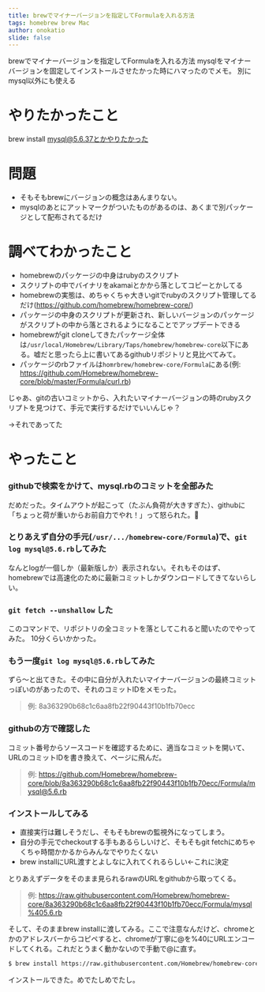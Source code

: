 ```yaml
---
title: brewでマイナーバージョンを指定してFormulaを入れる方法
tags: homebrew brew Mac
author: onokatio
slide: false
---
```

brewでマイナーバージョンを指定してFormulaを入れる方法
mysqlをマイナーバージョンを固定してインストールさせたかった時にハマったのでメモ。
別にmysql以外にも使える

# やりたかったこと

brew install mysql@5.6.37とかやりたかった

# 問題

- そもそもbrewにバージョンの概念はあんまりない。
- mysqlのあとにアットマークがついたものがあるのは、あくまで別パッケージとして配布されてるだけ

# 調べてわかったこと

- homebrewのパッケージの中身はrubyのスクリプト
- スクリプトの中でバイナリをakamaiとかから落としてコピーとかしてる
- homebrewの実態は、めちゃくちゃ大きいgitでrubyのスクリプト管理してるだけ(https://github.com/homebrew/homebrew-core/)
- パッケージの中身のスクリプトが更新され、新しいバージョンのパッケージがスクリプトの中から落とされるようになることでアップデートできる
- homebrewがgit cloneしてきたパッケージ全体は`/usr/local/Homebrew/Library/Taps/homebrew/homebrew-core`以下にある。嘘だと思ったら上に書いてあるgithubリポジトリと見比べてみて。
- パッケージのrbファイルは`homrbrew/homebrew-core/Formula`にある(例: https://github.com/Homebrew/homebrew-core/blob/master/Formula/curl.rb)

じゃあ、gitの古いコミットから、入れたいマイナーバージョンの時のrubyスクリプトを見つけて、手元で実行するだけでいいんじゃ？

→それであってた

# やったこと

### githubで検索をかけて、mysql.rbのコミットを全部みた  

だめだった。タイムアウトが起こって（たぶん負荷が大きすぎた）、githubに「ちょっと荷が重いからお前自力でやれ！」って怒られた。

### とりあえず自分の手元(`/usr/.../homebrew-core/Formula`)で、`git log mysql@5.6.rb`してみた  

なんとlogが一個しか（最新版しか）表示されない。それもそのはず、homebrewでは高速化のために最新コミットしかダウンロードしてきてないらしい。

### `git fetch --unshallow` した

このコマンドで、リポジトリの全コミットを落としてこれると聞いたのでやってみた。
10分くらいかかった。

### もう一度`git log mysql@5.6.rb`してみた

ずら〜と出てきた。その中に自分が入れたいマイナーバージョンの最終コミットっぽいのがあったので、それのコミットIDをメモった。
> 例: 8a363290b68c1c6aa8fb22f90443f10b1fb70ecc

### githubの方で確認した

コミット番号からソースコードを確認するために、適当なコミットを開いて、URLのコミットIDを書き換えて、ページに飛んだ。
> 例: https://github.com/Homebrew/homebrew-core/blob/8a363290b68c1c6aa8fb22f90443f10b1fb70ecc/Formula/mysql@5.6.rb

### インストールしてみる

- 直接実行は難しそうだし、そもそもbrewの監視外になってしまう。
- 自分の手元でcheckoutする手もあるらしいけど、そもそもgit fetchにめちゃくちゃ時間かかるからみんなでやりたくない
- brew installにURL渡すとよしなに入れてくれるらしい←これに決定

とりあえずデータをそのまま見られるrawのURLをgithubから取ってくる。
> 例: https://raw.githubusercontent.com/Homebrew/homebrew-core/8a363290b68c1c6aa8fb22f90443f10b1fb70ecc/Formula/mysql%405.6.rb

そして、そのままbrew installに渡してみる。ここで注意なんだけど、chromeとかのアドレスバーからコピペすると、chromeが丁寧に@を%40にURLエンコードしてくれる。これだとうまく動かないので手動で@に直す。

```bash
$ brew install https://raw.githubusercontent.com/Homebrew/homebrew-core/8a363290b68c1c6aa8fb22f90443f10b1fb70ecc/Formula/mysql@5.6.rb
```

インストールできた。めでたしめでたし。

